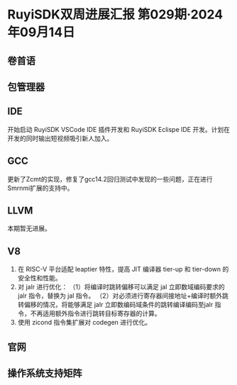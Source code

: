 # RuyiSDK双周进展汇报  第029期·2024年09月14日

## 卷首语

## 包管理器

## IDE
开始启动 RuyiSDK VSCode IDE 插件开发和 RuyiSDK Eclispe IDE 开发。计划在开发的同时输出短视频吸引新人加入。

## GCC

更新了Zcmt的实现，修复了gcc14.2回归测试中发现的一些问题，正在进行Smrnmi扩展的支持中。

## LLVM
本期暂无进展。

## V8
1. 在 RISC-V 平台适配 leaptier 特性，提高 JIT 编译器 tier-up 和 tier-down 的安全性和性能。
2. 对 jalr 进行优化：
    （1）将编译时跳转偏移可以满足 jal 立即数域编码要求的 jalr 指令，替换为 jal 指令。
    （2）对必须进行寄存器间接地址+编译时额外跳转偏移的情况，将能够满足 jalr 立即数编码域条件的跳转编译编码至jalr 指令，不再适用额外指令进行跳转目标寄存器的计算。
3. 使用 zicond 指令集扩展对 codegen 进行优化。

## 官网

## 操作系统支持矩阵
